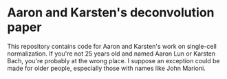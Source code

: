 # Aaron and Karsten's deconvolution paper

This repository contains code for Aaron and Karsten's work on single-cell normalization. 
If you're not 25 years old and named Aaron Lun or Karsten Bach, you're probably at the wrong place.
I suppose an exception could be made for older people, especially those with names like John Marioni.

